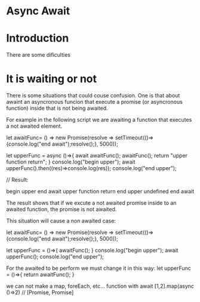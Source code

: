 Async Await
==============

# Introduction

There are some dificulties

# It is waiting or not

There is some situations that could couse confusion. One is that about awaint an asyncronous funcion that execute a promise (or asyncronous function) inside that is not being awaited.

For example in the following script we are awaiting a function that executes a not awaited element.

let awaitFunc= () => new Promise(resolve => setTimeout(()=>{console.log("end await");resolve();}, 5000));

let upperFunc = async ()=>{
	await awaitFunc();
	awaitFunc();
	return "upper function return";
}
console.log("begin upper");
await upperFunc().then((res)=>console.log(res));
console.log("end upper");


// Result:

begin upper
end await
upper function return
end upper
undefined
end await


The result shows that if we excute a not awaited promise inside to an awaited function, the promise is not awaited.

This situation will cause a non awaited case:

let awaitFunc= () => new Promise(resolve => setTimeout(()=>{console.log("end await");resolve();}, 5000));

let upperFunc = ()=>{
	awaitFunc();
}
console.log("begin upper");
await upperFunc();
console.log("end upper");

For the awaited to be perform we must change it in this way:
let upperFunc = ()=>{
	return awaitFunc();
}

we can not make a map, foreEach, etc... function with await [1,2].map(async ()=>2) // [Promise, Promise]